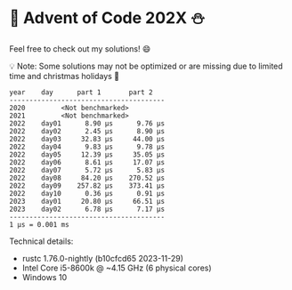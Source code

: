 # 🎄 Advent of Code 202X ⛄

Feel free to check out my solutions! 😄

💡 Note: Some solutions may not be optimized or are missing due to limited time and christmas holidays 🎅

```
year    day      part 1       part 2
---------------------------------------
2020         <Not benchmarked>
2021         <Not benchmarked>
2022    day01      8.90 μs      9.76 μs
2022    day02      2.45 μs      8.90 μs
2022    day03     32.83 μs     44.00 μs
2022    day04      9.83 μs      9.78 μs
2022    day05     12.39 μs     35.05 μs
2022    day06      8.61 μs     17.07 μs
2022    day07      5.72 μs      5.83 μs
2022    day08     84.20 μs    270.52 μs
2022    day09    257.82 μs    373.41 μs
2022    day10      0.36 μs      0.91 μs
2023    day01     20.80 μs     66.51 μs
2023    day02      6.78 μs      7.17 μs
---------------------------------------
1 μs = 0.001 ms
```

Technical details:

- rustc 1.76.0-nightly (b10cfcd65 2023-11-29)
- Intel Core i5-8600k @ ~4.15 GHz (6 physical cores)
- Windows 10

